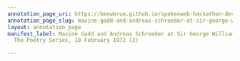 ```yaml
---
annotation_page_uri: https://benwbrum.github.io/spokenweb-hackathon-development/annotations/maxine-gadd-and-andreas-schroeder-at-sir-george-williams-university-the-poetry-series-18-february-1972-2--canvas-1-toc.json
annotation_page_slug: maxine-gadd-and-andreas-schroeder-at-sir-george-williams-university-the-poetry-series-18-february-1972-2--canvas-1-toc
layout: annotation_page
manifest_label: Maxine Gadd and Andreas Schroeder at Sir George Williams University,
  The Poetry Series, 18 February 1972 (2)

---
```

